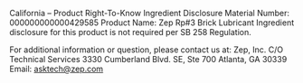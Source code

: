  
 
 
California – Product Right-To-Know Ingredient Disclosure 
Material Number: 000000000000429585 
Product Name: Zep Rp#3 Brick Lubricant 
Ingredient disclosure for this product is not required per SB 258 Regulation. 
 
For additional information or question, please contact us at: 
Zep, Inc. 
C/O Technical Services 
3330 Cumberland Blvd. SE, Ste 700 
Atlanta, GA 30339 
Email: asktech@zep.com 
 
 
 
 
